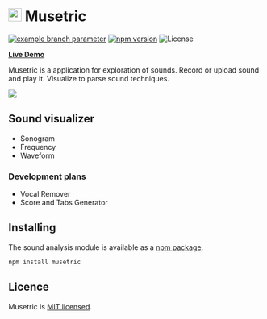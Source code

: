 # <img src="https://user-images.githubusercontent.com/7475599/87945559-1c49ec80-cacb-11ea-8f24-42c0738d1dcd.png" width="26" height="26"> Musetric


[![example branch parameter](https://github.com/popelenkow/Musetric/actions/workflows/musetric.yml/badge.svg?branch=develop)](https://github.com/popelenkow/Musetric/actions/workflows/musetric.yml)
[![npm version](https://img.shields.io/npm/v/musetric)](https://www.npmjs.com/package/musetric)
![License](https://img.shields.io/github/license/popelenkow/musetric)

[**Live Demo**](https://popelenkow.github.io/Musetric)

Musetric is a application for exploration of sounds. Record or upload sound and play it. Visualize to parse sound techniques.

<img src="https://user-images.githubusercontent.com/7475599/118389995-f3e13f00-b656-11eb-8e7b-e6957948a482.png">

## Sound visualizer

- Sonogram
- Frequency
- Waveform

### Development plans

- Vocal Remover
- Score and Tabs Generator

## Installing

The sound analysis module is available as a [npm package](https://www.npmjs.com/package/musetric).

```bash
npm install musetric
```

## Licence

Musetric is [MIT licensed](licence.txt).